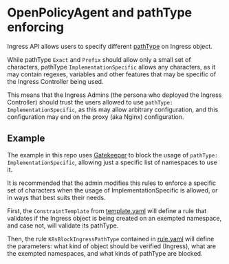# OpenPolicyAgent and pathType enforcing

Ingress API allows users to specify different [pathType](https://kubernetes.io/docs/concepts/services-networking/ingress/#path-types)
on Ingress object.

While pathType `Exact` and `Prefix` should allow only a small set of characters, pathType `ImplementationSpecific`
allows any characters, as it may contain regexes, variables and other features that may be specific of the Ingress
Controller being used.

This means that the Ingress Admins (the persona who deployed the Ingress Controller) should trust the users
allowed to use `pathType: ImplementationSpecific`, as this may allow arbitrary configuration, and this
configuration may end on the proxy (aka Nginx) configuration.

## Example
The example in this repo uses [Gatekeeper](https://open-policy-agent.github.io/gatekeeper/website/) to block the usage of `pathType: ImplementationSpecific`,
allowing just a specific list of namespaces to use it.

It is recommended that the admin modifies this rules to enforce a specific set of characters when the usage of ImplementationSpecific
is allowed, or in ways that best suits their needs.

First, the `ConstraintTemplate` from [template.yaml](template.yaml) will define a rule that validates if the Ingress object
is being created on an exempted namespace, and case not, will validate its pathType.

Then, the rule `K8sBlockIngressPathType` contained in [rule.yaml](rule.yaml) will define the parameters: what kind of
object should be verified (Ingress), what are the exempted namespaces, and what kinds of pathType are blocked.
